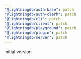 ```yaml
---
"@lightningdb/auth-base": patch
"@lightningdb/auth-clerk": patch
"@lightningdb/cli": patch
"@lightningdb/client": patch
"@lightningdb/playground": patch
"@lightningdb/plugin": patch
"@lightningdb/server": patch
---
```


initial version
